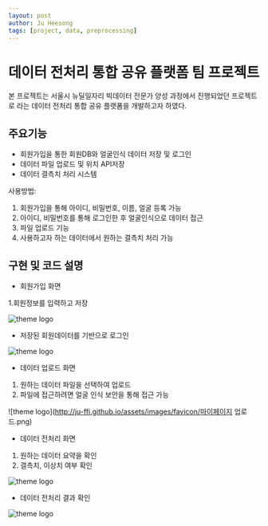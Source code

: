 ```yaml
---
layout: post
author: Ju Heesong
tags: [project, data, preprocessing]
---
```



# 데이터 전처리 통합 공유 플랫폼 팀 프로젝트


본 프로젝트는 서울시 뉴딜일자리 빅데이터 전문가 양성 과정에서 진행되었던 프로젝트로 <Day Share> 라는 데이터 전처리 통합 공유 플랫폼을 개발하고자 하였다.

## 주요기능

- 회원가입을 통한 회원DB와 얼굴인식 데이터 저장 및 로그인
- 데이터 파일 업로드 및 위치 API저장
- 데이터 결측치 처리 시스템

사용방법:

1. 회원가입을 통해 아이디, 비밀번호, 이름, 얼굴 등록 가능
2. 아이디, 비밀번호를 통해 로그인한 후 얼굴인식으로 데이터 접근
3. 파일 업로드 기능
4. 사용하고자 하는 데이터에서 원하는 결측치 처리 가능

## 구현 및 코드 설명

- 회원가입 화면
 
 1.회원정보를 입력하고 저장

![theme logo](http://ju-ffi.github.io/assets/images/favicon/회원가입.png)

- 저장된 회원데이터를 기반으로 로그인

![theme logo](http://ju-ffi.github.io/assets/images/favicon/로그인.png)

- 데이터 업로드 화면
1. 원하는 데이터 파일을 선택하여 업로드
2. 파일에 접근하려면 얼굴 인식 보안을 통해 접근 가능

![theme logo](http://ju-ffi.github.io/assets/images/favicon/마이페이지 업로드.png)

- 데이터 전처리 화면
1. 원하는 데이터 요약을 확인
2. 결측치, 이상치 여부 확인
          
![theme logo](http://ju-ffi.github.io/assets/images/favicon/결측치처리.png)
          
- 데이터 전처리 결과 확인
          
![theme logo](http://ju-ffi.github.io/assets/images/favicon/결과확인.png)
